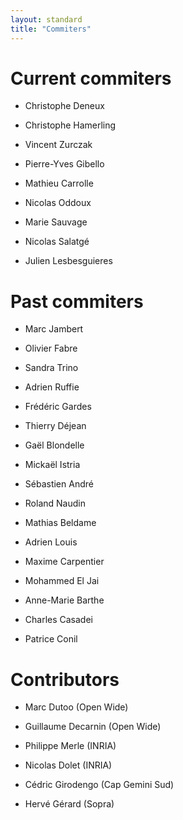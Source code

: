 ```yaml
---
layout: standard
title: "Commiters"
---
```

# Current commiters

* Christophe Deneux

* Christophe Hamerling

* Vincent Zurczak

* Pierre-Yves Gibello

* Mathieu Carrolle

* Nicolas Oddoux

* Marie Sauvage

* Nicolas Salatgé

* Julien Lesbesguieres

# Past commiters

* Marc Jambert

* Olivier Fabre

* Sandra Trino

* Adrien Ruffie

* Frédéric Gardes

* Thierry Déjean

* Gaël Blondelle

* Mickaël Istria

* Sébastien André

* Roland Naudin

* Mathias Beldame

* Adrien Louis

* Maxime Carpentier

* Mohammed El Jai

* Anne-Marie Barthe

* Charles Casadei

* Patrice Conil

# Contributors

* Marc Dutoo (Open Wide)

* Guillaume Decarnin (Open Wide)

* Philippe Merle (INRIA)

* Nicolas Dolet (INRIA)

* Cédric Girodengo (Cap Gemini Sud)

* Hervé Gérard (Sopra)



